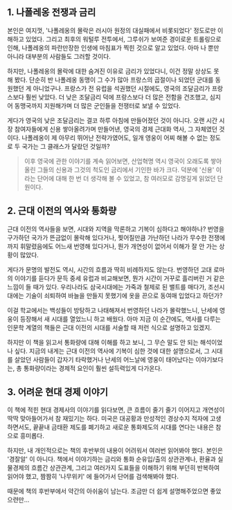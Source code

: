 ## 1. 나폴레옹 전쟁과 금리
본인은 여지껏, '나폴레옹의 몰락은 러시아 원정의 대실패에서 비롯되었다' 정도로만 이해하고 있었다. 그리고 최후의 워털루 전투에서, 그루쉬가 보여준 경이로운 트롤링으로 인해, 나폴레옹의 파란만장한 인생에 마침표가 찍힌 것으로 알고 있었다. 아마 나 뿐만 아니라 대부분의 사람들도 그러할 것이다.

하지만, 나폴레옹의 몰락에 대한 숨겨진 이유로 금리가 있었다니, 이건 정말 상상도 못 해 봤다. 단순히 반 나폴레옹 동맹이 그 수가 많아 프랑스의 곱절이나 되었던 군대를 동원했던 게 아니었구나. 프랑스가 전 유럽을 석권했던 시절에도, 영국의 조달금리가 프랑스보다 훨씬 낮았다. 더 낮은 조달금리 덕에 프랑스보다 더 많은 전함을 건조했고, 심지어 동맹국까지 지원해가며 더 많은 군인들을 전쟁터로 보낼 수 있었다. 

게다가 영국의 낮은 조달금리는 결코 하루 아침에 만들어졌던 것이 아니다. 오랜 시간 시장 참여자들에게 신용 쌓아올려가며 만들어낸, 영국의 경제 근대화 역사, 그 자체였던 것이다. 나폴레옹이 제 아무리 뛰어난 전략가였어도, 일개 영웅이 어찌 해볼 수 없는 정도로 두 국가는 그 클래스가 달랐던 것일까?

> 이후 영국에 관한 이야기를 계속 읽어보면, 산업혁명 역시 영국이 오래도록 쌓아올린 그들의 신용과 그것의 척도인 금리에서 기인한 바가 크다. 덕분에 '신용' 이라는 단어에 대해 한 번 더 생각해 볼 수 있었고, 참 여러모로 감명깊게 읽었던 단원이다.

## 2. 근대 이전의 역사와 통화량
근대 이전의 역사들을 보면, 시대와 지역을 막론하고 기복이 심하다고 해야하나? 번영을 구가하던 국가가 뜬금없이 몰락해 있다거나, 찢어질만큼 가난하던 나라가 무수한 전쟁에까지 휘말렸음에도 어느새 번영해 있다거나, 뭔가 개연성이 없어서 이해가 잘 안 가는 상황이 많았다. 

게다가 문명의 발전도 역시, 시간의 흐름과 딱히 비례하지도 않는다. 번영하던 고대 로마의 이야기를 듣다가 문득 중세 유럽과 비교해보면, 뭔가 시간이 거꾸로 흘리버린 거 같은 느낌이 들 때가 있다. 우리나라도 삼국시대에는 가죽과 철제로 된 밸트를 매다가, 조선시대에는 기술이 쇠퇴하여 바늘을 만들지 못했기에 옷을 끈으로 동여매 입었다고 하던가?

이걸 학교에서는 백성들이 방탕하고 나태해져서 번영하던 나라가 몰락했느니, 난세에 영웅이 등장해서 새 시대를 열었느니 하고 배웠다. 아마 지금 이 순간에도, 역사를 다루는 인문학 계열의 책들은 근대 이전의 시대를 서술할 때 저런 식으로 설명하고 있겠지.

 하지만 이 책을 읽고서 통화량에 대해 이해를 하고 보니, 그 무슨 말도 안 되는 해석이었나 싶다. 지금의 내게는 근대 이전의 역사에 기복이 심한 것에 대한 설명으로서, 그 시대를 살았던 사람들이 갑자기 타락했거나 난세의 어느날에 영웅이 태어났다는 이야기보다는, 총 통화량이라는 경제적 요인이 훨씬 설득력있게 다가온다.

## 3. 어려운 현대 경제 이야기
이 책에 적힌 현대 경제사의 이야기를 읽다보면, 큰 흐름이 줄기 줄기 이어지고 개연성이 딱딱 맞아들어가서 참 재밌기는 하다. 미국은 대공황과 만성적인 경상수지 적자에 고생하면서도, 끝끝내 금태환 제도를 폐기하고 새로운 통화제도의 시대를 연다는 내용은 참으로 흥미롭다.

하지만, 내 개인적으로는 책의 후반부의 내용이 어려워서 여러번 읽어봐야 했다. 본인은 '경잘알' 이 아니다. 책에서 이야기하는 금리와 통화 순유입/출의 상관관계나, 환율과 실물경제의 흐름간 상관관계, 그리고 여러가지 도표들을 이해하기 위해 부던히 반복하여 읽어야 했고, 짬짬히 '나무위키' 에 들어가서 단어를 검색해봐야 했다.

때문에 책의 후반부에서 약간의 아쉬움이 남는다. 조금만 더 쉽게 설명해주었으면 좋았으련만...
